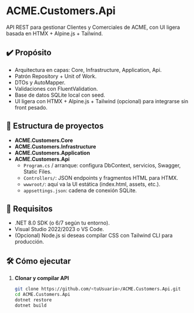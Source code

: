 # ACME.Customers.Api

API REST para gestionar Clientes y Comerciales de ACME, con UI ligera basada en HTMX + Alpine.js + Tailwind.

## ✔️ Propósito

- Arquitectura en capas: Core, Infrastructure, Application, Api.
- Patrón Repository + Unit of Work.
- DTOs y AutoMapper.
- Validaciones con FluentValidation.
- Base de datos SQLite local con seed.
- UI ligera con HTMX + Alpine.js + Tailwind (opcional) para integrarse sin front pesado.

## 📂 Estructura de proyectos

- **ACME.Customers.Core**  
- **ACME.Customers.Infrastructure**  
- **ACME.Customers.Application**  
- **ACME.Customers.Api**  
  - `Program.cs` / arranque: configura DbContext, servicios, Swagger, Static Files.
  - `Controllers/`: JSON endpoints y fragmentos HTML para HTMX.
  - `wwwroot/`: aquí va la UI estática (index.html, assets, etc.).
  - `appsettings.json`: cadena de conexión SQLite.

## 🚀 Requisitos

- .NET 8.0 SDK (o 6/7 según tu entorno).
- Visual Studio 2022/2023 o VS Code.
- (Opcional) Node.js si deseas compilar CSS con Tailwind CLI para producción.

## 🛠️ Cómo ejecutar

1. **Clonar y compilar API**  
   ```bash
   git clone https://github.com/<tuUsuario>/ACME.Customers.Api.git
   cd ACME.Customers.Api
   dotnet restore
   dotnet build